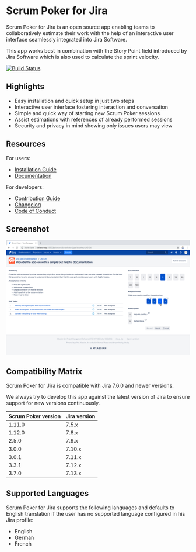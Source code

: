 # Scrum Poker for Jira

Scrum Poker for Jira is an open source app enabling teams to collaboratively estimate their work with the help of an interactive user interface seamlessly integrated into Jira Software.

This app works best in combination with the Story Point field introduced by Jira Software which is also used to calculate the sprint velocity.
        
[![Build Status](https://travis-ci.org/codescape/jira-scrum-poker.svg?branch=master)](https://travis-ci.org/codescape/jira-scrum-poker)

## Highlights

* Easy installation and quick setup in just two steps
* Interactive user interface fostering interaction and conversation
* Simple and quick way of starting new Scrum Poker sessions
* Assist estimations with references of already performed sessions
* Security and privacy in mind showing only issues users may view

## Resources

For users:

* [Installation Guide](http://jira-scrum-poker.codescape.de/scrum-poker-installation)
* [Documentation](http://jira-scrum-poker.codescape.de)

For developers:

* [Contribution Guide](https://github.com/codescape/jira-scrum-poker/blob/master/contributing.md)
* [Changelog](https://github.com/codescape/jira-scrum-poker/blob/master/changelog.md)
* [Code of Conduct](https://github.com/codescape/jira-scrum-poker/blob/master/code_of_conduct.md)

## Screenshot

![Screenshot of a Scrum Poker session](/docs/images/participate-in-scrum-poker-session-reveal-estimates.png)

## Compatibility Matrix

Scrum Poker for Jira is compatible with Jira 7.6.0 and newer versions.

We always try to develop this app against the latest version of Jira to ensure support for new versions continuously.

| Scrum Poker version | Jira version |
|---------------------|--------------|
| 1.11.0              | 7.5.x        |
| 1.12.0              | 7.8.x        |
| 2.5.0               | 7.9.x        |
| 3.0.0               | 7.10.x       |
| 3.0.1               | 7.11.x       |
| 3.3.1               | 7.12.x       |
| 3.7.0               | 7.13.x       |

## Supported Languages

Scrum Poker for Jira supports the following languages and defaults to English translation if the user has no supported language configured in his Jira profile:

* English
* German
* French
